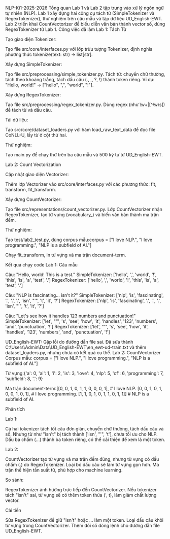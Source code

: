 NLP-Ki1-2025-2026
Tổng quan
Lab 1 và Lab 2 tập trung vào xử lý ngôn ngữ tự nhiên (NLP). Lab 1 xây dựng hai công cụ tách từ (SimpleTokenizer và RegexTokenizer), thử nghiệm trên câu mẫu và tập dữ liệu UD_English-EWT. Lab 2 triển khai CountVectorizer để biểu diễn văn bản thành vector số, dùng RegexTokenizer từ Lab 1.
Công việc đã làm
Lab 1: Tách Từ

Tạo giao diện Tokenizer:

Tạo file src/core/interfaces.py với lớp trừu tượng Tokenizer, định nghĩa phương thức tokenize(text: str) -> list[str].


Xây dựng SimpleTokenizer:

Tạo file src/preprocessing/simple_tokenizer.py.
Tách từ: chuyển chữ thường, tách theo khoảng trắng, tách dấu câu (., ,, ?, !) thành token riêng. Ví dụ: "Hello, world!" → ["hello", ",", "world", "!"].


Xây dựng RegexTokenizer:

Tạo file src/preprocessing/regex_tokenizer.py.
Dùng regex (như \w+|[^\w\s]) để tách từ và dấu câu.


Tải dữ liệu:

Tạo src/core/dataset_loaders.py với hàm load_raw_text_data để đọc file CoNLL-U, lấy từ ở cột thứ hai.


Thử nghiệm:

Tạo main.py để chạy thử trên ba câu mẫu và 500 ký tự từ UD_English-EWT.



Lab 2: Count Vectorization

Cập nhật giao diện Vectorizer:

Thêm lớp Vectorizer vào src/core/interfaces.py với các phương thức: fit, transform, fit_transform.


Xây dựng CountVectorizer:

Tạo file src/representations/count_vectorizer.py.
Lớp CountVectorizer nhận RegexTokenizer, tạo từ vựng (vocabulary_) và biến văn bản thành ma trận đếm.


Thử nghiệm:

Tạo test/lab2_test.py, dùng corpus mẫu:corpus = ["I love NLP.", "I love programming.", "NLP is a subfield of AI."]


Chạy fit_transform, in từ vựng và ma trận document-term.



Kết quả chạy code
Lab 1: Câu mẫu

Câu: "Hello, world! This is a test."
SimpleTokenizer: ['hello', ',', 'world', '!', 'this', 'is', 'a', 'test', '.']
RegexTokenizer: ['hello', ',', 'world', '!', 'this', 'is', 'a', 'test', '.']


Câu: "NLP is fascinating... isn't it?"
SimpleTokenizer: ['nlp', 'is', 'fascinating', '.', '.', '.', 'isn', "'", 't', 'it', '?']
RegexTokenizer: ['nlp', 'is', 'fascinating', '.', '.', '.', 'isn', "'", 't', 'it', '?']


Câu: "Let's see how it handles 123 numbers and punctuation!"
SimpleTokenizer: ['let', "'", 's', 'see', 'how', 'it', 'handles', '123', 'numbers', 'and', 'punctuation', '!']
RegexTokenizer: ['let', "'", 's', 'see', 'how', 'it', 'handles', '123', 'numbers', 'and', 'punctuation', '!']



UD_English-EWT: Gặp lỗi do đường dẫn file sai. Đã sửa thành C:\Users\Admin\Data\UD_English-EWT\en_ewt-ud-train.txt và thêm dataset_loaders.py, nhưng chưa có kết quả cụ thể.
Lab 2: CountVectorizer
Corpus mẫu:
corpus = ["I love NLP.", "I love programming.", "NLP is a subfield of AI."]


Từ vựng:{'a': 0, 'ai': 1, 'i': 2, 'is': 3, 'love': 4, 'nlp': 5, 'of': 6, 'programming': 7, 'subfield': 8, '.': 9}


Ma trận document-term:[[0, 0, 1, 0, 1, 1, 0, 0, 0, 1],  # I love NLP.
 [0, 0, 1, 0, 1, 0, 0, 1, 0, 1],  # I love programming.
 [1, 1, 0, 1, 0, 1, 1, 0, 1, 1]]  # NLP is a subfield of AI.



Phân tích

Lab 1:

Cả hai tokenizer tách tốt câu đơn giản, chuyển chữ thường, tách dấu câu và số. Nhưng từ như "isn't" bị tách thành ['isn', "'", 't'], chưa tối ưu cho NLP.
Dấu ba chấm (...) thành ba token riêng, có thể cải thiện để xem là một token.


Lab 2:

CountVectorizer tạo từ vựng và ma trận đếm đúng, nhưng từ vựng có dấu chấm (.) do RegexTokenizer. Loại bỏ dấu câu sẽ làm từ vựng gọn hơn.
Ma trận thể hiện tần suất từ, phù hợp cho machine learning.


So sánh:

RegexTokenizer ảnh hưởng trực tiếp đến CountVectorizer. Nếu tokenizer tách "isn't" sai, từ vựng sẽ có thêm token thừa (', t), làm giảm chất lượng vector.



Cải tiến

Sửa RegexTokenizer để giữ "isn't" hoặc ... làm một token.
Loại dấu câu khỏi từ vựng trong CountVectorizer.
Thêm đối số dòng lệnh cho đường dẫn file UD_English-EWT.
